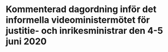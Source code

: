 # Kommenterad dagordning inför det informella videoministermötet för justitie- och inrikesministrar den 4-5 juni 2020


